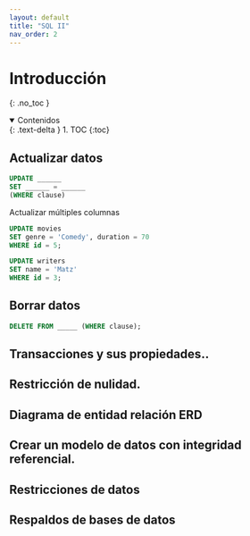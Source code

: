 ```yaml
---
layout: default
title: "SQL II"
nav_order: 2
---
```


# Introducción
{: .no_toc }

<details open markdown="block">
  <summary>
    Contenidos
  </summary>
  {: .text-delta }
1. TOC
{:toc}

</details>

## Actualizar datos

```sql
UPDATE ______
SET ______ = ______
(WHERE clause)
```

Actualizar múltiples columnas

```sql
UPDATE movies
SET genre = 'Comedy', duration = 70
WHERE id = 5;
```

```sql
UPDATE writers
SET name = 'Matz'
WHERE id = 3;
```

## Borrar datos

```sql
DELETE FROM _____ (WHERE clause);
```

## Transacciones y sus propiedades..

## Restricción de nulidad.

## Diagrama de entidad relación ERD

## Crear un modelo de datos con integridad referencial.

## Restricciones de datos

## Respaldos de bases de datos
